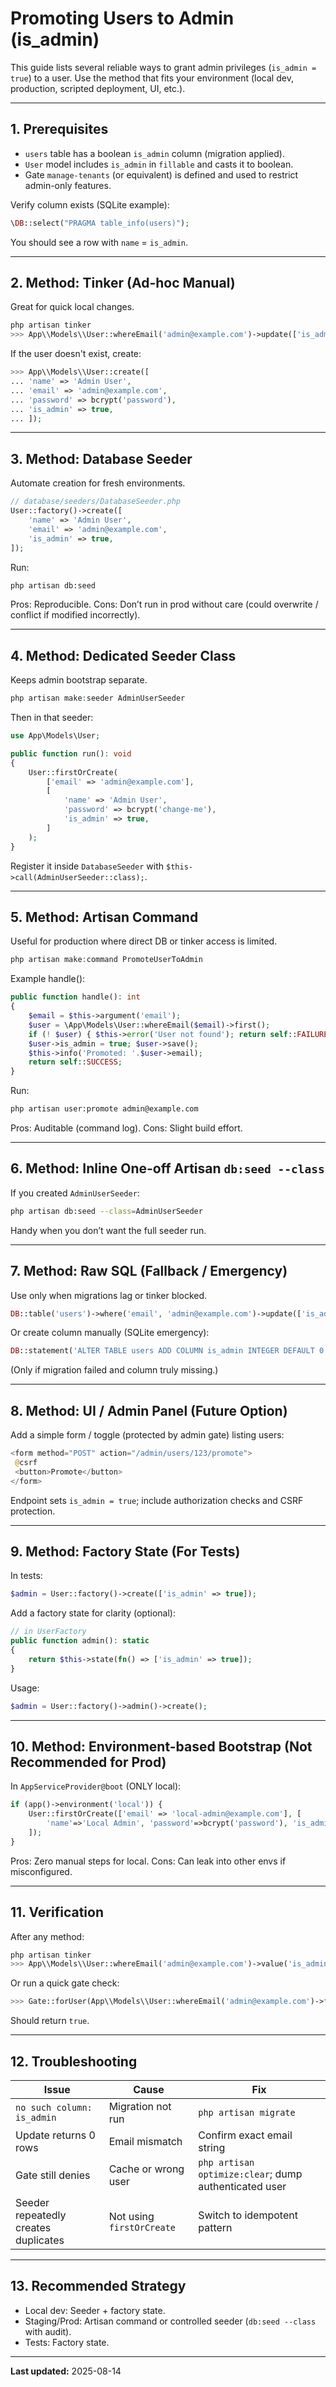 # Promoting Users to Admin (is_admin)

This guide lists several reliable ways to grant admin privileges (`is_admin = true`) to a user. Use the method that fits your environment (local dev, production, scripted deployment, UI, etc.).

---
## 1. Prerequisites
- `users` table has a boolean `is_admin` column (migration applied).
- `User` model includes `is_admin` in `fillable` and casts it to boolean.
- Gate `manage-tenants` (or equivalent) is defined and used to restrict admin-only features.

Verify column exists (SQLite example):
```php
\DB::select("PRAGMA table_info(users)");
```
You should see a row with `name` = `is_admin`.

---
## 2. Method: Tinker (Ad-hoc Manual)
Great for quick local changes.
```php
php artisan tinker
>>> App\\Models\\User::whereEmail('admin@example.com')->update(['is_admin' => true]);
```
If the user doesn't exist, create:
```php
>>> App\\Models\\User::create([
... 'name' => 'Admin User',
... 'email' => 'admin@example.com',
... 'password' => bcrypt('password'),
... 'is_admin' => true,
... ]);
```

---
## 3. Method: Database Seeder
Automate creation for fresh environments.
```php
// database/seeders/DatabaseSeeder.php
User::factory()->create([
    'name' => 'Admin User',
    'email' => 'admin@example.com',
    'is_admin' => true,
]);
```
Run:
```bash
php artisan db:seed
```

Pros: Reproducible. Cons: Don’t run in prod without care (could overwrite / conflict if modified incorrectly).

---
## 4. Method: Dedicated Seeder Class
Keeps admin bootstrap separate.
```php
php artisan make:seeder AdminUserSeeder
```
Then in that seeder:
```php
use App\Models\User;

public function run(): void
{
    User::firstOrCreate(
        ['email' => 'admin@example.com'],
        [
            'name' => 'Admin User',
            'password' => bcrypt('change-me'),
            'is_admin' => true,
        ]
    );
}
```
Register it inside `DatabaseSeeder` with `$this->call(AdminUserSeeder::class);`.

---
## 5. Method: Artisan Command
Useful for production where direct DB or tinker access is limited.
```php
php artisan make:command PromoteUserToAdmin
```
Example handle():
```php
public function handle(): int
{
    $email = $this->argument('email');
    $user = \App\Models\User::whereEmail($email)->first();
    if (! $user) { $this->error('User not found'); return self::FAILURE; }
    $user->is_admin = true; $user->save();
    $this->info('Promoted: '.$user->email);
    return self::SUCCESS;
}
```
Run:
```bash
php artisan user:promote admin@example.com
```

Pros: Auditable (command log). Cons: Slight build effort.

---
## 6. Method: Inline One-off Artisan `db:seed --class`
If you created `AdminUserSeeder`:
```bash
php artisan db:seed --class=AdminUserSeeder
```
Handy when you don’t want the full seeder run.

---
## 7. Method: Raw SQL (Fallback / Emergency)
Use only when migrations lag or tinker blocked.
```php
DB::table('users')->where('email', 'admin@example.com')->update(['is_admin' => true]);
```
Or create column manually (SQLite emergency):
```php
DB::statement('ALTER TABLE users ADD COLUMN is_admin INTEGER DEFAULT 0');
```
(Only if migration failed and column truly missing.)

---
## 8. Method: UI / Admin Panel (Future Option)
Add a simple form / toggle (protected by admin gate) listing users:
```php
<form method="POST" action="/admin/users/123/promote">
 @csrf
 <button>Promote</button>
</form>
```
Endpoint sets `is_admin = true`; include authorization checks and CSRF protection.

---
## 9. Method: Factory State (For Tests)
In tests:
```php
$admin = User::factory()->create(['is_admin' => true]);
```
Add a factory state for clarity (optional):
```php
// in UserFactory
public function admin(): static
{
    return $this->state(fn() => ['is_admin' => true]);
}
```
Usage:
```php
$admin = User::factory()->admin()->create();
```

---
## 10. Method: Environment-based Bootstrap (Not Recommended for Prod)
In `AppServiceProvider@boot` (ONLY local):
```php
if (app()->environment('local')) {
    User::firstOrCreate(['email' => 'local-admin@example.com'], [
        'name'=>'Local Admin', 'password'=>bcrypt('password'), 'is_admin'=>true,
    ]);
}
```
Pros: Zero manual steps for local. Cons: Can leak into other envs if misconfigured.

---
## 11. Verification
After any method:
```php
php artisan tinker
>>> App\\Models\\User::whereEmail('admin@example.com')->value('is_admin'); // returns 1
```
Or run a quick gate check:
```php
>>> Gate::forUser(App\\Models\\User::whereEmail('admin@example.com')->first())->allows('manage-tenants');
```
Should return `true`.

---
## 12. Troubleshooting
| Issue | Cause | Fix |
|-------|-------|-----|
| `no such column: is_admin` | Migration not run | `php artisan migrate` |
| Update returns 0 rows | Email mismatch | Confirm exact email string |
| Gate still denies | Cache or wrong user | `php artisan optimize:clear`; dump authenticated user |
| Seeder repeatedly creates duplicates | Not using `firstOrCreate` | Switch to idempotent pattern |

---
## 13. Recommended Strategy
- Local dev: Seeder + factory state.
- Staging/Prod: Artisan command or controlled seeder (`db:seed --class` with audit).
- Tests: Factory state.

---
**Last updated:** 2025-08-14
